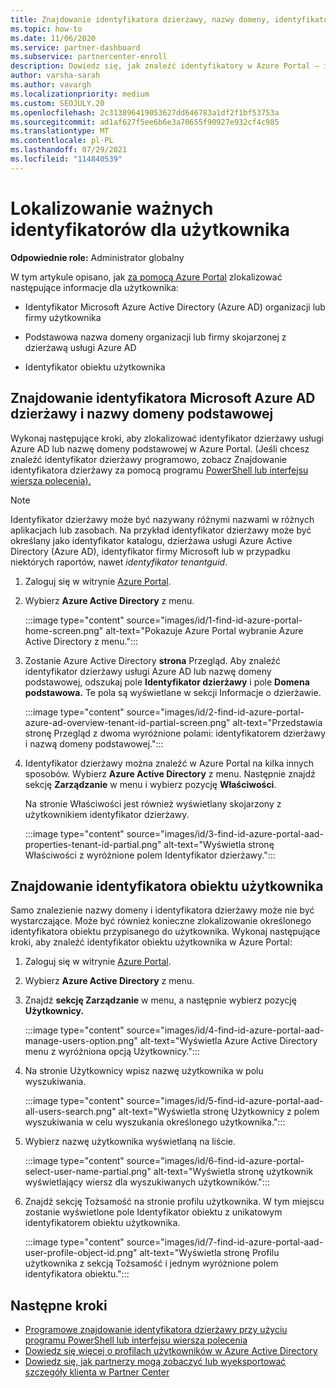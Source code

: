 ```yaml
---
title: Znajdowanie identyfikatora dzierżawy, nazwy domeny, identyfikatora obiektu użytkownika
ms.topic: how-to
ms.date: 11/06/2020
ms.service: partner-dashboard
ms.subservice: partnercenter-enroll
description: Dowiedz się, jak znaleźć identyfikatory w Azure Portal — identyfikator dzierżawy usługi Azure AD organizacji, nazwę domeny lub identyfikator konkretnego obiektu użytkownika. Niektóre zadania wymagają tych informacji.
author: varsha-sarah
ms.author: vavargh
ms.localizationpriority: medium
ms.custom: SEOJULY.20
ms.openlocfilehash: 2c313896419053627dd646783a1df2f1bf53753a
ms.sourcegitcommit: ad1af627f5ee6b6e3a70655f90927e932cf4c985
ms.translationtype: MT
ms.contentlocale: pl-PL
ms.lasthandoff: 07/29/2021
ms.locfileid: "114840539"
---
```

# <a name="locate-important-ids-for-a-user"></a>Lokalizowanie ważnych identyfikatorów dla użytkownika

**Odpowiednie role:** Administrator globalny

W tym artykule opisano, jak [za pomocą Azure Portal](https://portal.azure.com/) zlokalizować następujące informacje dla użytkownika:

- Identyfikator Microsoft Azure Active Directory (Azure AD) organizacji lub firmy użytkownika

- Podstawowa nazwa domeny organizacji lub firmy skojarzonej z dzierżawą usługi Azure AD

- Identyfikator obiektu użytkownika

## <a name="find-the-microsoft-azure-ad-tenant-id-and-primary-domain-name"></a>Znajdowanie identyfikatora Microsoft Azure AD dzierżawy i nazwy domeny podstawowej

Wykonaj następujące kroki, aby zlokalizować identyfikator dzierżawy usługi Azure AD lub nazwę domeny podstawowej w Azure Portal. (Jeśli chcesz znaleźć identyfikator dzierżawy programowo, zobacz Znajdowanie identyfikatora dzierżawy za pomocą programu [PowerShell lub interfejsu wiersza polecenia).](/azure/active-directory/fundamentals/active-directory-how-to-find-tenant#find-tenant-id-with-powershell)

> [!NOTE]
> Identyfikator dzierżawy może być nazywany różnymi nazwami w różnych aplikacjach lub zasobach. Na przykład identyfikator dzierżawy może być określany jako identyfikator katalogu, dzierżawa usługi Azure Active Directory (Azure AD), identyfikator firmy Microsoft lub w przypadku niektórych raportów, nawet *identyfikator tenantguid*.

1. Zaloguj się w witrynie [Azure Portal](https://portal.azure.com/).

2. Wybierz **Azure Active Directory** z menu.

   :::image type="content" source="images/id/1-find-id-azure-portal-home-screen.png" alt-text="Pokazuje Azure Portal wybranie Azure Active Directory z menu.":::

3. Zostanie Azure Active Directory **strona** Przegląd. Aby znaleźć identyfikator dzierżawy usługi Azure AD lub nazwę domeny podstawowej, odszukaj pole **Identyfikator dzierżawy** i pole **Domena podstawowa.** Te pola są wyświetlane w sekcji Informacje o dzierżawie.

   :::image type="content" source="images/id/2-find-id-azure-portal-azure-ad-overview-tenant-id-partial-screen.png" alt-text="Przedstawia stronę Przegląd z dwoma wyróżnione polami: identyfikatorem dzierżawy i nazwą domeny podstawowej.":::

4. Identyfikator dzierżawy można znaleźć w Azure Portal na kilka innych sposobów. Wybierz **Azure Active Directory** z menu. Następnie znajdź sekcję **Zarządzanie** w menu i wybierz pozycję **Właściwości**.

   Na stronie Właściwości jest również wyświetlany skojarzony z użytkownikiem identyfikator dzierżawy.

   :::image type="content" source="images/id/3-find-id-azure-portal-aad-properties-tenant-id-partial.png" alt-text="Wyświetla stronę Właściwości z wyróżnione polem Identyfikator dzierżawy.":::

## <a name="find-the-user-object-id"></a>Znajdowanie identyfikatora obiektu użytkownika

Samo znalezienie nazwy domeny i identyfikatora dzierżawy może nie być wystarczające. Może być również konieczne zlokalizowanie określonego identyfikatora obiektu przypisanego do użytkownika. Wykonaj następujące kroki, aby znaleźć identyfikator obiektu użytkownika w Azure Portal:

1. Zaloguj się w witrynie [Azure Portal](https://portal.azure.com/).

2. Wybierz **Azure Active Directory** z menu.

3. Znajdź **sekcję Zarządzanie** w menu, a następnie wybierz pozycję **Użytkownicy.**

      :::image type="content" source="images/id/4-find-id-azure-portal-aad-manage-users-option.png" alt-text="Wyświetla Azure Active Directory menu z wyróżniona opcją Użytkownicy.":::

4. Na stronie Użytkownicy wpisz nazwę użytkownika w polu wyszukiwania.

      :::image type="content" source="images/id/5-find-id-azure-portal-aad-all-users-search.png" alt-text="Wyświetla stronę Użytkownicy z polem wyszukiwania w celu wyszukania określonego użytkownika.":::

5. Wybierz nazwę użytkownika wyświetlaną na liście.  

      :::image type="content" source="images/id/6-find-id-azure-portal-select-user-name-partial.png" alt-text="Wyświetla stronę użytkownik wyświetlający wiersz dla wyszukiwanych użytkowników.":::

6. Znajdź sekcję Tożsamość na stronie profilu użytkownika. W tym miejscu zostanie wyświetlone pole Identyfikator obiektu z unikatowym identyfikatorem obiektu użytkownika.

      :::image type="content" source="images/id/7-find-id-azure-portal-aad-user-profile-object-id.png" alt-text="Wyświetla stronę Profilu użytkownika z sekcją Tożsamość i jednym wyróżnione polem identyfikatora obiektu.":::

## <a name="next-steps"></a>Następne kroki

- [Programowe znajdowanie identyfikatora dzierżawy przy użyciu programu PowerShell lub interfejsu wiersza polecenia](/azure/active-directory/fundamentals/active-directory-how-to-find-tenant)
- [Dowiedz się więcej o profilach użytkowników w Azure Active Directory](/azure/active-directory/fundamentals/active-directory-users-profile-azure-portal)
- [Dowiedz się, jak partnerzy mogą zobaczyć lub wyeksportować szczegóły klienta w Partner Center](see-your-customer-list.md)

